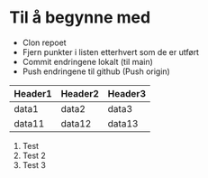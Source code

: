 # Til å begynne med

* Clon repoet
* Fjern punkter i listen etterhvert som de er utført
* Commit endringene lokalt (til main)
* Push endringene til github (Push origin)


|Header1 |Header2  | Header3|
--- | --- | ---
|data1|data2|data3|
|data11|data12|data13|

1. Test
2. Test 2
2. Test 3
